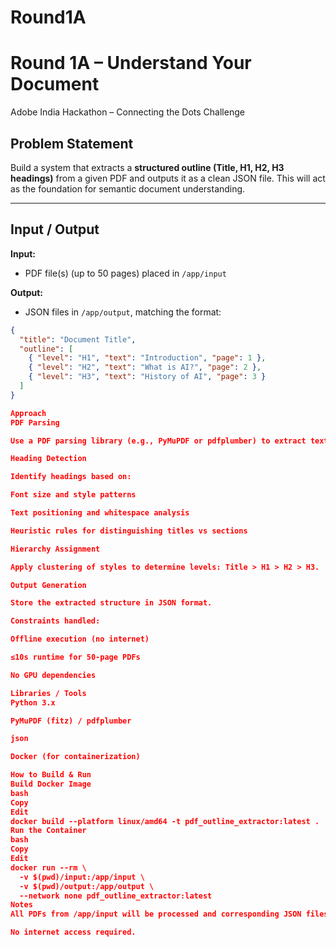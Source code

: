 # Round1A

# Round 1A – Understand Your Document
Adobe India Hackathon – Connecting the Dots Challenge

## Problem Statement
Build a system that extracts a **structured outline (Title, H1, H2, H3 headings)** from a given PDF and outputs it as a clean JSON file. This will act as the foundation for semantic document understanding.

---

## Input / Output
**Input:**  
- PDF file(s) (up to 50 pages) placed in `/app/input`

**Output:**  
- JSON files in `/app/output`, matching the format:

```json
{
  "title": "Document Title",
  "outline": [
    { "level": "H1", "text": "Introduction", "page": 1 },
    { "level": "H2", "text": "What is AI?", "page": 2 },
    { "level": "H3", "text": "History of AI", "page": 3 }
  ]
}

Approach
PDF Parsing

Use a PDF parsing library (e.g., PyMuPDF or pdfplumber) to extract text, fonts, and positions.

Heading Detection

Identify headings based on:

Font size and style patterns

Text positioning and whitespace analysis

Heuristic rules for distinguishing titles vs sections

Hierarchy Assignment

Apply clustering of styles to determine levels: Title > H1 > H2 > H3.

Output Generation

Store the extracted structure in JSON format.

Constraints handled:

Offline execution (no internet)

≤10s runtime for 50-page PDFs

No GPU dependencies

Libraries / Tools
Python 3.x

PyMuPDF (fitz) / pdfplumber

json

Docker (for containerization)

How to Build & Run
Build Docker Image
bash
Copy
Edit
docker build --platform linux/amd64 -t pdf_outline_extractor:latest .
Run the Container
bash
Copy
Edit
docker run --rm \
  -v $(pwd)/input:/app/input \
  -v $(pwd)/output:/app/output \
  --network none pdf_outline_extractor:latest
Notes
All PDFs from /app/input will be processed and corresponding JSON files will be saved in /app/output.

No internet access required.
